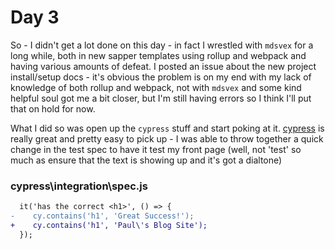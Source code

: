 # Day 3
So - I didn't get a lot done on this day - in fact I wrestled with `mdsvex` for a long while, both in new sapper templates using rollup and webpack and having various amounts of defeat. I posted an issue about the new project install/setup docs - it's obvious the problem is on my end with my lack of knowledge of both rollup and webpack, not with `mdsvex` and some kind helpful soul got me a bit closer, but I'm still having errors so I think I'll put that on hold for now.

What I did so was open up the `cypress` stuff and start poking at it. [cypress](https://www.cypress.io/) is really great and pretty easy to pick up - I was able to throw together a quick change in the test spec to have it test my front page (well, not 'test' so much as ensure that the text is showing up and it's got a dialtone)

### cypress\integration\spec.js
```diff
  it('has the correct <h1>', () => {
-    cy.contains('h1', 'Great Success!');
+    cy.contains('h1', 'Paul\'s Blog Site');
  });
```



